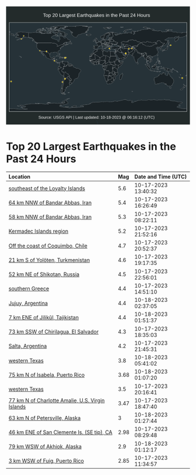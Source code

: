 ![Map](./map.png)

# Top 20 Largest Earthquakes in the Past 24 Hours

| Location | Mag | Date and Time (UTC) |
|:---|:---|:---|
| [southeast of the Loyalty Islands](https://earthquake.usgs.gov/earthquakes/eventpage/us6000lg4y) | 5.6 | 10-17-2023 13:40:32 |
| [64 km NNW of Bandar Abbas, Iran](https://earthquake.usgs.gov/earthquakes/eventpage/us6000lg6k) | 5.4 | 10-17-2023 16:26:49 |
| [58 km NNW of Bandar Abbas, Iran](https://earthquake.usgs.gov/earthquakes/eventpage/us6000lg3n) | 5.3 | 10-17-2023 08:22:11 |
| [Kermadec Islands region](https://earthquake.usgs.gov/earthquakes/eventpage/us6000lg8g) | 5.2 | 10-17-2023 21:52:16 |
| [Off the coast of Coquimbo, Chile](https://earthquake.usgs.gov/earthquakes/eventpage/us6000lg7y) | 4.7 | 10-17-2023 20:52:37 |
| [21 km S of Yolöten, Turkmenistan](https://earthquake.usgs.gov/earthquakes/eventpage/us6000lg7a) | 4.6 | 10-17-2023 19:17:35 |
| [52 km NE of Shikotan, Russia](https://earthquake.usgs.gov/earthquakes/eventpage/us6000lg8s) | 4.5 | 10-17-2023 22:56:01 |
| [southern Greece](https://earthquake.usgs.gov/earthquakes/eventpage/us6000lg68) | 4.4 | 10-17-2023 14:51:10 |
| [Jujuy, Argentina](https://earthquake.usgs.gov/earthquakes/eventpage/us6000lga5) | 4.4 | 10-18-2023 02:37:05 |
| [7 km ENE of Jilikŭl, Tajikistan](https://earthquake.usgs.gov/earthquakes/eventpage/us6000lg9l) | 4.4 | 10-18-2023 01:51:37 |
| [73 km SSW of Chirilagua, El Salvador](https://earthquake.usgs.gov/earthquakes/eventpage/us6000lg74) | 4.3 | 10-17-2023 18:35:03 |
| [Salta, Argentina](https://earthquake.usgs.gov/earthquakes/eventpage/us6000lg8c) | 4.2 | 10-17-2023 21:45:31 |
| [western Texas](https://earthquake.usgs.gov/earthquakes/eventpage/tx2023ukhe) | 3.8 | 10-18-2023 05:41:02 |
| [75 km N of Isabela, Puerto Rico](https://earthquake.usgs.gov/earthquakes/eventpage/pr2023291000) | 3.68 | 10-18-2023 01:07:20 |
| [western Texas](https://earthquake.usgs.gov/earthquakes/eventpage/tx2023ujon) | 3.5 | 10-17-2023 20:16:41 |
| [77 km N of Charlotte Amalie, U.S. Virgin Islands](https://earthquake.usgs.gov/earthquakes/eventpage/pr2023290001) | 3.47 | 10-17-2023 18:47:40 |
| [63 km N of Petersville, Alaska](https://earthquake.usgs.gov/earthquakes/eventpage/ak023dda5b2e) | 3 | 10-18-2023 01:27:44 |
| [46 km ENE of San Clemente Is. (SE tip), CA](https://earthquake.usgs.gov/earthquakes/eventpage/ci40583304) | 2.98 | 10-17-2023 08:29:48 |
| [79 km WSW of Akhiok, Alaska](https://earthquake.usgs.gov/earthquakes/eventpage/ak023dda21cb) | 2.9 | 10-18-2023 01:12:17 |
| [3 km WSW of Fuig, Puerto Rico](https://earthquake.usgs.gov/earthquakes/eventpage/pr71428983) | 2.85 | 10-17-2023 11:34:57 |
